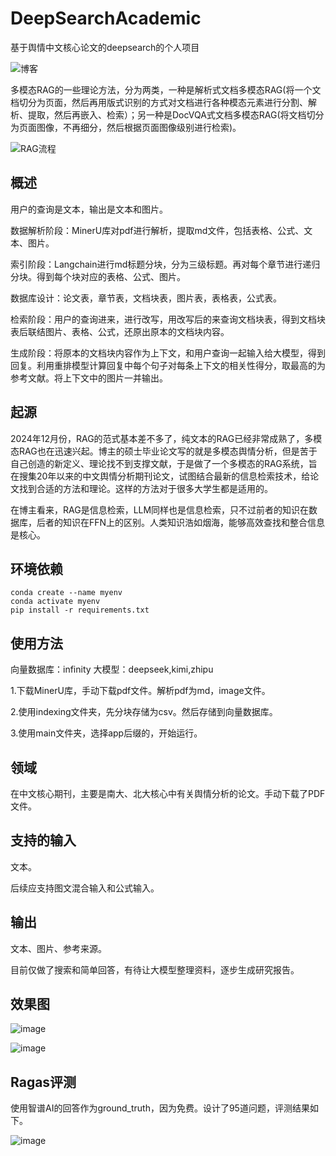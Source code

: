 # DeepSearchAcademic
基于舆情中文核心论文的deepsearch的个人项目

![博客](https://stay-leave.github.io/post/%E5%A4%9A%E6%A8%A1%E6%80%81rag%E8%AE%BE%E8%AE%A1%E5%8F%8A%E5%AE%9E%E8%B7%B5/)

多模态RAG的一些理论方法，分为两类，一种是解析式文档多模态RAG(将一个文档切分为页面，然后再用版式识别的方式对文档进行各种模态元素进行分割、解析、提取，然后再嵌入、检索）；另一种是DocVQA式文档多模态RAG(将文档切分为页面图像，不再细分，然后根据页面图像级别进行检索)。

![RAG流程](https://github.com/user-attachments/assets/92c832c7-cff6-4a61-b485-5f63e952a1f0)

## 概述

用户的查询是文本，输出是文本和图片。

数据解析阶段：MinerU库对pdf进行解析，提取md文件，包括表格、公式、文本、图片。

索引阶段：Langchain进行md标题分块，分为三级标题。再对每个章节进行递归分块。得到每个块对应的表格、公式、图片。

数据库设计：论文表，章节表，文档块表，图片表，表格表，公式表。

检索阶段：用户的查询进来，进行改写，用改写后的来查询文档块表，得到文档块表后联结图片、表格、公式，还原出原本的文档块内容。

生成阶段：将原本的文档块内容作为上下文，和用户查询一起输入给大模型，得到回复。利用重排模型计算回复中每个句子对每条上下文的相关性得分，取最高的为参考文献。将上下文中的图片一并输出。

## 起源
2024年12月份，RAG的范式基本差不多了，纯文本的RAG已经非常成熟了，多模态RAG也在迅速兴起。博主的硕士毕业论文写的就是多模态舆情分析，但是苦于自己创造的新定义、理论找不到支撑文献，于是做了一个多模态的RAG系统，旨在搜集20年以来的中文舆情分析期刊论文，试图结合最新的信息检索技术，给论文找到合适的方法和理论。这样的方法对于很多大学生都是适用的。

在博主看来，RAG是信息检索，LLM同样也是信息检索，只不过前者的知识在数据库，后者的知识在FFN上的区别。人类知识浩如烟海，能够高效查找和整合信息是核心。

## 环境依赖

```
conda create --name myenv 
conda activate myenv
pip install -r requirements.txt
```

## 使用方法

向量数据库：infinity
大模型：deepseek,kimi,zhipu

1.下载MinerU库，手动下载pdf文件。解析pdf为md，image文件。

2.使用indexing文件夹，先分块存储为csv。然后存储到向量数据库。

3.使用main文件夹，选择app后缀的，开始运行。

## 领域
在中文核心期刊，主要是南大、北大核心中有关舆情分析的论文。手动下载了PDF文件。

## 支持的输入
文本。

后续应支持图文混合输入和公式输入。

## 输出
文本、图片、参考来源。

目前仅做了搜索和简单回答，有待让大模型整理资料，逐步生成研究报告。

## 效果图
![image](https://github.com/user-attachments/assets/fd5cdb58-264c-4cde-8369-8d145629c172)

![image](https://github.com/user-attachments/assets/35c4a181-6546-462d-b419-fc7de6ed7d5e)

## Ragas评测
使用智谱AI的回答作为ground_truth，因为免费。设计了95道问题，评测结果如下。

![image](https://github.com/user-attachments/assets/c83ae8a1-c469-472d-bec5-c3dd958891eb)

